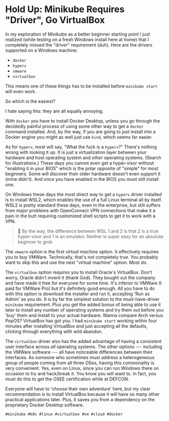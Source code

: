 # Hold Up: Minikube Requires "Driver", Go VirtualBox

In my exploration of Minikube as a better beginner starting point I just
realized (while testing on a fresh Windows install here at home) that I
completely missed the "driver" requirement (duh). Here are the drivers
supported on a Windows machine:

* `docker`
* `hyperv`
* `vmware`
* `virtualbox`

This means one of these things has to be installed before `minikube
start` will even work.

So which is the easiest?

I hate saying this: they are all equally annoying.

With `docker` you have to install Docker Desktop, unless you go through
the decidedly painful process of using some other way to get a `docker`
command installed. And, by the way, if you are going to just install
*into* a Docker engine you might as well just use `kind`, which seems
far easier.

As for `hyperv`, most will say, "What the fuck is a `hyperv`?" There's
nothing wrong with looking it up. It is just a virtualization layer
between your hardware and host operating system and *other* operating
systems. (Search for illustrations.) These days you cannot even get a
hyper-visor without "enabling it in your BIOS" which is the polar
opposite of "simple" for most beginners. Some will discover their older
hardware doesn't even support it (mine didn't). And once you have
enabled in the BIOS you must still install one.

On Windows these days the most direct way to get a `hyperv` driver
installed is to install WSL2, which enables the use of a full Linux
terminal all by itself. WSL2 is pretty standard these days, even in the
enterprise, but still suffers from major problems with OpenConnect VPN
connections that make it a pain in the butt requiring customized shell
scripts to get it to work with a VPN. 

> 💬
> By the way, the difference between WSL 1 and 2 is that 2 is a true
> hyper-visor and 1 is an emulator. Neither is super easy for an
> absolute beginner to grok.

The `vmware` option is the first *virtual machine* option. It
effectively requires you to buy VMWare. Technically, that's not
completely true. You probably want to skip this and use the next
"virtual machine" option. Most do.

The `virtualbox` option requires you to install Oracle's VirtualBox.
Don't worry, Oracle didn't invent it (thank God). They bought out the
company and have made it free for everyone for some time. It's inferior
to VMWare (I paid for VMWare Pro) but it's definitely good enough. All
you have to do with this option is download the installer and run it,
accepting 'Run as Admin' as you do. It is by far the simplest solution
to the must-have-driver `minikube` requirement. Plus you get the added
bonus of being able to use it later to install any number of operating
systems and try them out before you 'buy' them and install to your
actual hardware. Wanna compare Arch versus PopOS? VirtualBox has got
you. I had `minikube start` working within four minutes after installing
VirtualBox and just accepting all the defaults, clicking through
everything with wild abandon.

The `virtualbox` driver also has the added advantage of having
a consistent user interface across *all* operating systems. The other
options --- including the VMWare software --- all have noticeable
differences between their interfaces. As someone who sometimes must
address a heterogeneous group of people coming from all three OSes,
having this commonality is very convenient. Yes, even on Linux, since
you can run Windows there on occasion to try and hack/break it. You know
you will want to. In fact, you *must* do this to get the OSEE
certification while at DEFCON.

Everyone will have to 'choose their own adventure' here, but my clear
recommendation is to install VirtualBox because it will have so many
other practical applications later. Plus, it saves you from a dependency
on the proprietary Docker Desktop software.

    #minikube #k8s #linux #virtualbox #vm #cloud #docker

